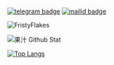 ###
[![telegram badge](https://img.shields.io/badge/@FristyFlakes-30302f?style=for-the-badge&logo=telegram)](https://t.me/FlakesWRLD)
[![mailid badge](https://img.shields.io/badge/FristyFlakes-30302f?style=for-the-badge&logo=gmail)](https:mailto:friztyflakez@gmail.com)
<p align="left"> <img src="https://komarev.com/ghpvc/?username=FristyFlakes&label=Profile%20Views&color=orange&style=flat-square" alt="FristyFlakes" /> </p>

![果汁 Github Stat](https://githubreadmestats.fristyflakes.vercel.app/api?username=FristyFlakes&theme=great-gatsby&show_icons=true)

[![Top Langs](https://githubreadmestats.fristyflakes.vercel.app/api/top-langs/?username=FristyFlakes&layout=compact&theme=great-gatsby)](https://github.com/FristyFlakes/github-readme-stats)
